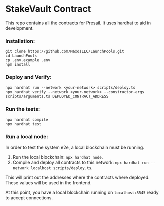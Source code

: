 # StakeVault Contract

This repo contains all the contracts for Presail. It uses hardhat to aid in development.

### Installation:

```
git clone https://github.com/MaxosLLC/LaunchPools.git
cd LaunchPools
cp .env.example .env
npm install
```

### Deploy and Verify:
```
npx hardhat run --network <your-network> scripts/deploy.ts
npx hardhat verify --network <your-network> --constructor-args scripts/arguments.ts DEPLOYED_CONTRACT_ADDRESS
```

### Run the tests:

```
npx hardhat compile
npx hardhat test
```

### Run a local node:

In order to test the system e2e, a local blockchain must be running.

1. Run the local blockchain: `npx hardhat node`.
2. Compile and deploy all contracts to this network: `npx hardhat run --network localhost scripts/deploy.ts`.

This will print out the addresses where the contracts where deployed. These values will be
used in the frontend.

At this point, you have a local blockchain running on `localhost:8545` ready to accept connections.
